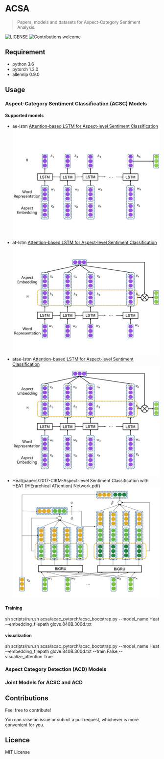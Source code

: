 # ACSA
> Papers, models and datasets for Aspect-Category Sentiment Analysis.

![LICENSE](https://img.shields.io/packagist/l/doctrine/orm.svg)
![Contributions welcome](https://img.shields.io/badge/contributions-welcome-brightgreen.svg)

## Requirement
* python 3.6
* pytorch 1.3.0
* allennlp 0.9.0

## Usage
### Aspect-Category Sentiment Classification (ACSC) Models
#### Supported models
- ae-lstm [Attention-based LSTM for Aspect-level Sentiment Classification](https://www.aclweb.org/anthology/D16-1058.pdf)
![ae-lstm](images/ae-lstm.png)
- at-lstm [Attention-based LSTM for Aspect-level Sentiment Classification](https://www.aclweb.org/anthology/D16-1058.pdf)
![at-lstm](images/at-lstm.png)
- atae-lstm [Attention-based LSTM for Aspect-level Sentiment Classification](https://www.aclweb.org/anthology/D16-1058.pdf)
![atae-lstm](images/atae-lstm.png)
- Heat(papers/2017-CIKM-Aspect-level Sentiment Classification with HEAT (HiErarchical ATtention) Network.pdf)
![heat](images/heat.png)
#### Training
sh scripts/run.sh acsa/acac_pytorch/acsc_bootstrap.py --model_name Heat --embedding_filepath glove.840B.300d.txt

#### visualization
sh scripts/run.sh acsa/acac_pytorch/acsc_bootstrap.py --model_name Heat --embedding_filepath glove.840B.300d.txt --train False --visualize_attention True

### Aspect Category Detection (ACD) Models

### Joint Models for ACSC and ACD


## Contributions

Feel free to contribute!

You can raise an issue or submit a pull request, whichever is more convenient for you.

## Licence

MIT License